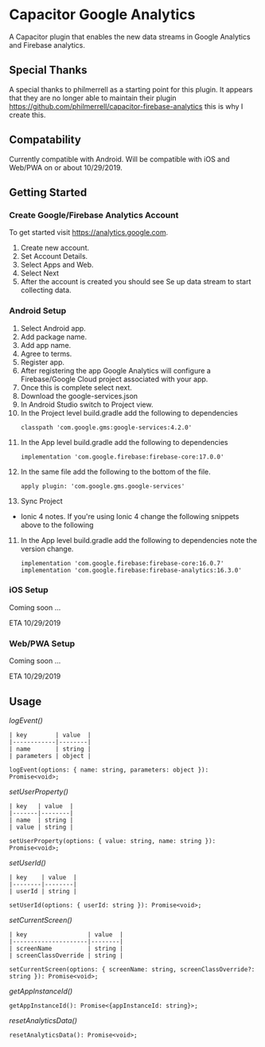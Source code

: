 # Capacitor Google Analytics

A Capacitor plugin that enables the new data streams in Google Analytics and Firebase analytics.

## Special Thanks

A special thanks to philmerrell as a starting point for this plugin. It appears that they are no longer able to maintain their plugin https://github.com/philmerrell/capacitor-firebase-analytics this is why I create this.

## Compatability

Currently compatible with Android. Will be compatible with iOS and Web/PWA on or about 10/29/2019.

## Getting Started

### Create Google/Firebase Analytics Account

To get started visit https://analytics.google.com. 

1. Create new account.
2. Set Account Details.
3. Select Apps and Web.
4. Select Next
5. After the account is created you should see Se up data stream to start collecting data.

### Android Setup

1. Select Android app.
2. Add package name.
3. Add app name.
4. Agree to terms.
5. Register app.
6. After registering the app Google Analytics will configure a Firebase/Google Cloud project associated with your app.
7. Once this is complete select next.
8. Download the google-services.json
9. In Android Studio switch to Project view.
10. In the Project level build.gradle add the following to dependencies
    ```
    classpath 'com.google.gms:google-services:4.2.0'
    ```
11. In the App level build.gradle add the following to dependencies
    ```
    implementation 'com.google.firebase:firebase-core:17.0.0'
    ```
12. In the same file add the following to the bottom of the file.
    ```
    apply plugin: 'com.google.gms.google-services'
    ```
13. Sync Project

* Ionic 4 notes. If you're using Ionic 4 change the following snippets above to the following

11. In the App level build.gradle add the following to dependencies note the version change.
    ```
    implementation 'com.google.firebase:firebase-core:16.0.7'
    implementation 'com.google.firebase:firebase-analytics:16.3.0'
    ```


### iOS Setup

Coming soon ...

ETA 10/29/2019

### Web/PWA Setup

Coming soon ...

ETA 10/29/2019

## Usage

 *logEvent()*

    | key        | value  |
    |------------|--------|
    | name       | string |
    | parameters | object |

  ```
  logEvent(options: { name: string, parameters: object }): Promise<void>;
  ```
  
  *setUserProperty()*

    | key   | value  |
    |-------|--------|
    | name  | string |
    | value | string |

  ```
  setUserProperty(options: { value: string, name: string }): Promise<void>;
  ```
  
  *setUserId()*

    | key    | value  |
    |--------|--------|
    | userId | string |

  ```
  setUserId(options: { userId: string }): Promise<void>;
  ```
  
  *setCurrentScreen()*


    | key                 | value  |
    |---------------------|--------|
    | screenName          | string |
    | screenClassOverride | string |

  ```
  setCurrentScreen(options: { screenName: string, screenClassOverride?: string }): Promise<void>;
  ```
  
  *getAppInstanceId()*
  ```
  getAppInstanceId(): Promise<{appInstanceId: string}>;
  ```
  
  *resetAnalyticsData()*
  ```
  resetAnalyticsData(): Promise<void>;
  ```